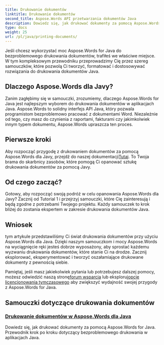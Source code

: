 ```yaml
---
title: Drukowanie dokumentów
linktitle: Drukowanie dokumentów
second_title: Aspose.Words API przetwarzania dokumentów Java
description: Dowiedz się, jak drukować dokumenty za pomocą Aspose.Words for Java dzięki naszym kompleksowym samouczkom. Naucz się tworzyć, formatować i dostosowywać rozwiązania do drukowania dokumentów Java.
type: docs
weight: 25
url: /pl/java/printing-documents/
---
```


Jeśli chcesz wykorzystać moc Aspose.Words for Java do bezproblemowego drukowania dokumentów, trafiłeś we właściwe miejsce. W tym kompleksowym przewodniku przeprowadzimy Cię przez szereg samouczków, które pozwolą Ci tworzyć, formatować i dostosowywać rozwiązania do drukowania dokumentów Java. 

## Dlaczego Aspose.Words dla Javy?

Zanim zagłębimy się w samouczki, zrozumiemy, dlaczego Aspose.Words for Java jest najlepszym wyborem do drukowania dokumentów w aplikacjach Java. Aspose.Words to solidny interfejs API Java, który pozwala programistom bezproblemowo pracować z dokumentami Word. Niezależnie od tego, czy masz do czynienia z raportami, fakturami czy jakimkolwiek innym typem dokumentu, Aspose.Words upraszcza ten proces.

## Pierwsze kroki

 Aby rozpocząć przygodę z drukowaniem dokumentów za pomocą Aspose.Words dla Javy, przejdź do naszej dokumentacji[Tutaj](https://reference.aspose.com/words/java/). To Twoja brama do skarbnicy zasobów, które pomogą Ci opanować sztukę drukowania dokumentów za pomocą Javy.

## Od czego zacząć?

Gotowy, aby rozpocząć swoją podróż w celu opanowania Aspose.Words dla Javy? Zacznij od Tutorial 1 i przejrzyj samouczki, które Cię zainteresują i będą zgodne z potrzebami Twojego projektu. Każdy samouczek to krok bliżej do zostania ekspertem w zakresie drukowania dokumentów Java.

## Wniosek

tym artykule przedstawiliśmy Ci świat drukowania dokumentów przy użyciu Aspose.Words dla Java. Dzięki naszym samouczkom i mocy Aspose.Words na wyciągnięcie ręki jesteś dobrze wyposażony, aby sprostać każdemu wyzwaniu drukowania dokumentów, które stanie Ci na drodze. Zacznij eksplorować, eksperymentować i tworzyć oszałamiające drukowane dokumenty z pewnością siebie.

 Pamiętaj, jeśli masz jakiekolwiek pytania lub potrzebujesz dalszej pomocy, możesz odwiedzić naszą stronę[forum wsparcia](https://forum.aspose.com/) lub eksploruj[opcje licencjonowania tymczasowego](https://purchase.aspose.com/temporary-license/) aby zwiększyć wydajność swojej przygody z Aspose.Words for Java.

## Samouczki dotyczące drukowania dokumentów
### [Drukowanie dokumentów w Aspose.Words dla Java](./printing-documents/)
Dowiedz się, jak drukować dokumenty za pomocą Aspose.Words for Java. Przewodnik krok po kroku dotyczący bezproblemowego drukowania w aplikacjach Java.